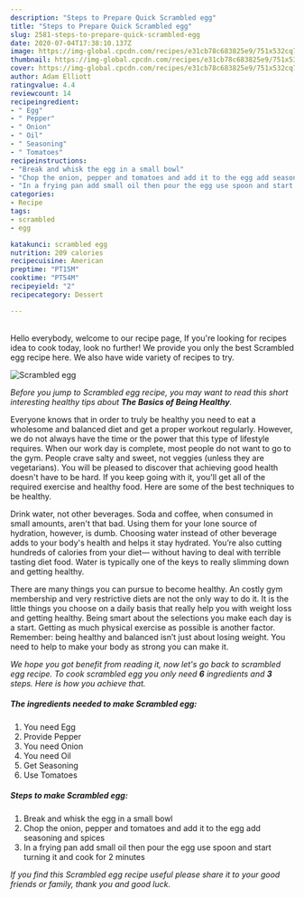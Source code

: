 ```yaml
---
description: "Steps to Prepare Quick Scrambled egg"
title: "Steps to Prepare Quick Scrambled egg"
slug: 2581-steps-to-prepare-quick-scrambled-egg
date: 2020-07-04T17:38:10.137Z
image: https://img-global.cpcdn.com/recipes/e31cb78c683825e9/751x532cq70/scrambled-egg-recipe-main-photo.jpg
thumbnail: https://img-global.cpcdn.com/recipes/e31cb78c683825e9/751x532cq70/scrambled-egg-recipe-main-photo.jpg
cover: https://img-global.cpcdn.com/recipes/e31cb78c683825e9/751x532cq70/scrambled-egg-recipe-main-photo.jpg
author: Adam Elliott
ratingvalue: 4.4
reviewcount: 14
recipeingredient:
- " Egg"
- " Pepper"
- " Onion"
- " Oil"
- " Seasoning"
- " Tomatoes"
recipeinstructions:
- "Break and whisk the egg in a small bowl"
- "Chop the onion, pepper and tomatoes and add it to the egg add seasoning and spices"
- "In a frying pan add small oil then pour the egg use spoon and start turning it and cook for 2 minutes"
categories:
- Recipe
tags:
- scrambled
- egg

katakunci: scrambled egg 
nutrition: 209 calories
recipecuisine: American
preptime: "PT15M"
cooktime: "PT54M"
recipeyield: "2"
recipecategory: Dessert

---
```

<br>
Hello everybody, welcome to our recipe page, If you're looking for recipes idea to cook today, look no further! We provide you only the best Scrambled egg recipe here. We also have wide variety of recipes to try.
<br>


![Scrambled egg](https://img-global.cpcdn.com/recipes/e31cb78c683825e9/751x532cq70/scrambled-egg-recipe-main-photo.jpg)

<i>Before you jump to Scrambled egg recipe, you may want to read this short interesting healthy tips about <strong>The Basics of Being Healthy</strong>.</i>

Everyone knows that in order to truly be healthy you need to eat a wholesome and balanced diet and get a proper workout regularly. However, we do not always have the time or the power that this type of lifestyle requires. When our work day is complete, most people do not want to go to the gym. People crave salty and sweet, not veggies (unless they are vegetarians). You will be pleased to discover that achieving good health doesn't have to be hard. If you keep going with it, you'll get all of the required exercise and healthy food. Here are some of the best techniques to be healthy.

Drink water, not other beverages. Soda and coffee, when consumed in small amounts, aren't that bad. Using them for your lone source of hydration, however, is dumb. Choosing water instead of other beverage adds to your body's health and helps it stay hydrated. You’re also cutting hundreds of calories from your diet— without having to deal with terrible tasting diet food. Water is typically one of the keys to really slimming down and getting healthy.

There are many things you can pursue to become healthy. An costly gym membership and very restrictive diets are not the only way to do it. It is the little things you choose on a daily basis that really help you with weight loss and getting healthy. Being smart about the selections you make each day is a start. Getting as much physical exercise as possible is another factor. Remember: being healthy and balanced isn’t just about losing weight. You need to help to make your body as strong you can make it. 


<i>We hope you got benefit from reading it, now let's go back to scrambled egg recipe. To cook scrambled egg you only need <strong>6</strong> ingredients and <strong>3</strong> steps. Here is how you achieve that.
</i>

##### The ingredients needed to make Scrambled egg:

1. You need  Egg
1. Provide  Pepper
1. You need  Onion
1. You need  Oil
1. Get  Seasoning
1. Use  Tomatoes


##### Steps to make Scrambled egg:

1. Break and whisk the egg in a small bowl
1. Chop the onion, pepper and tomatoes and add it to the egg add seasoning and spices
1. In a frying pan add small oil then pour the egg use spoon and start turning it and cook for 2 minutes


<i>If you find this Scrambled egg recipe useful please share it to your good friends or family, thank you and good luck.</i>
